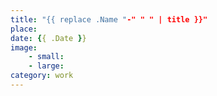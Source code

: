 ```yaml
---
title: "{{ replace .Name "-" " " | title }}"
place:
date: {{ .Date }}
image:
	- small:
	- large:
category: work
---
```


